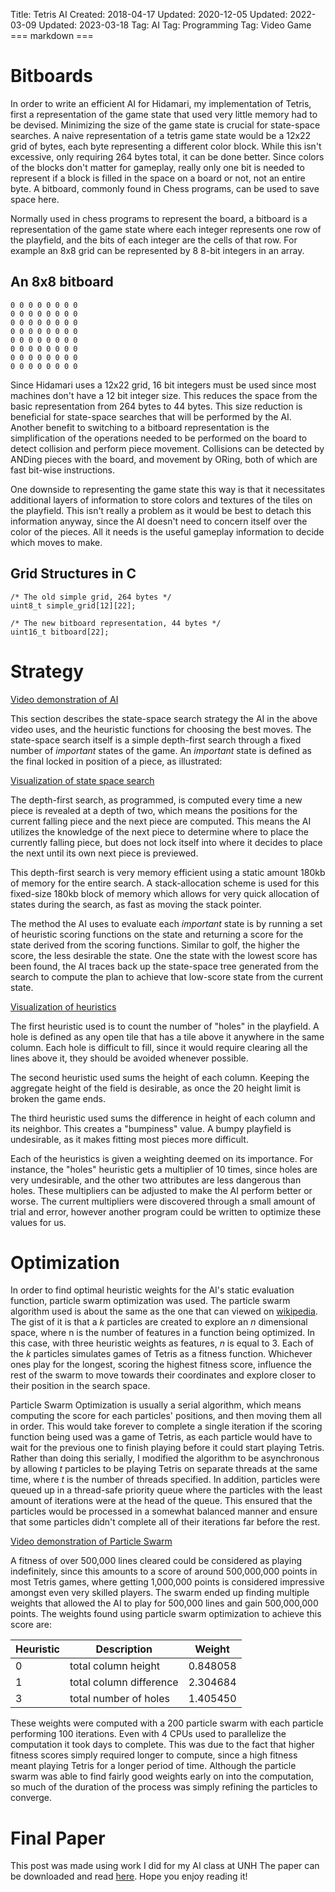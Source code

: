 Title: Tetris AI
Created: 2018-04-17
Updated: 2020-12-05
Updated: 2022-03-09
Updated: 2023-03-18
Tag: AI
Tag: Programming
Tag: Video Game
=== markdown ===
# Bitboards

In order to write an efficient AI for Hidamari, my implementation of Tetris,
first a representation of the game state that used very little memory had to be
devised. Minimizing the size of the game state is crucial for state-space
searches. A naive representation of a tetris game state would be a 12x22 grid
of bytes, each byte representing a different color block. While this isn't
excessive, only requiring 264 bytes total, it can be done better. Since colors
of the blocks don't matter for gameplay, really only one bit is needed to
represent if a block is filled in the space on a board or not, not an entire
byte. A bitboard, commonly found in Chess programs, can be used to save space
here.

Normally used in chess programs to represent the board, a bitboard is a
representation of the game state where each integer represents one row of the
playfield, and the bits of each integer are the cells of that row. For example an
8x8 grid can be represented by 8 8-bit integers in an array.

## An 8x8 bitboard #

```
0 0 0 0 0 0 0 0
0 0 0 0 0 0 0 0
0 0 0 0 0 0 0 0
0 0 0 0 0 0 0 0
0 0 0 0 0 0 0 0
0 0 0 0 0 0 0 0
0 0 0 0 0 0 0 0
0 0 0 0 0 0 0 0 
```

Since Hidamari uses a 12x22 grid, 16 bit integers must be used since most
machines don't have a 12 bit integer size. This reduces the space from the
basic representation from 264 bytes to 44 bytes. This size reduction is
beneficial for state-space searches that will be performed by the AI. Another
benefit to switching to a bitboard representation is the simplification of the
operations needed to be performed on the board to detect collision and perform
piece movement. Collisions can be detected by ANDing pieces with the board, and
movement by ORing, both of which are fast bit-wise instructions.

One downside to representing the game state this way is that it necessitates
additional layers of information to store colors and textures of the tiles on
the playfield. This isn't really a problem as it would be best to detach this
information anyway, since the AI doesn't need to concern itself over the color
of the pieces. All it needs is the useful gameplay information to decide which
moves to make.

## Grid Structures in C #

```
/* The old simple grid, 264 bytes */
uint8_t simple_grid[12][22];

/* The new bitboard representation, 44 bytes */
uint16_t bitboard[22];
```

# Strategy #

[Video demonstration of AI](/.static/tetris/ai-demo.webm)

This section describes the state-space search strategy the AI in the above
video uses, and the heuristic functions for choosing the best moves. The
state-space search itself is a simple depth-first search through a fixed number
of _important_ states of the game. An _important_ state is defined as the final
locked in position of a piece, as illustrated:

[Visualization of state space search](/.static/tetris/state-space-search.png)

The depth-first search, as programmed, is computed every time a new piece is 
revealed at a depth of two, which means the positions for the current falling
piece and the next piece are computed. This means the AI utilizes the knowledge
of the next piece to determine where to place the currently falling piece, but
does not lock itself into where it decides to place the next until its own next
piece is previewed.

This depth-first search is very memory efficient using a static amount 180kb
of memory for the entire search. A stack-allocation scheme is used for this
fixed-size 180kb block of memory which allows for very quick allocation of 
states during the search, as fast as moving the stack pointer.

The method the AI uses to evaluate each _important_ state is by running a set
of heuristic scoring functions on the state and returning a score for the state
derived from the scoring functions. Similar to golf, the higher the score, the
less desirable the state. One the state with the lowest score has been found,
the AI traces back up the state-space tree generated from the search to compute
the plan to achieve that low-score state from the current state.

[Visualization of heuristics](/.static/tetris/heuristics.png)

The first heuristic used is to count the number of "holes" in the playfield. A 
hole is defined as any open tile that has a tile above it anywhere in the same 
column. Each hole is difficult to fill, since it would require clearing all the 
lines above it, they should be avoided whenever possible.

The second heuristic used sums the height of each column. Keeping the aggregate 
height of the field is desirable, as once the 20 height limit is broken the game 
ends.

The third heuristic used sums the difference in height of each column and its 
neighbor. This creates a "bumpiness" value. A bumpy playfield is undesirable, as 
it makes fitting most pieces more difficult.

Each of the heuristics is given a weighting deemed on its importance. For
instance, the "holes" heuristic gets a multiplier of 10 times, since holes are
very undesirable, and the other two attributes are less dangerous than holes.
These multipliers can be adjusted to make the AI perform better or worse. The
current multipliers were discovered through a small amount of trial and error,
however another program could be written to optimize these values for us.

# Optimization #

In order to find optimal heuristic weights for the AI's static evaluation
function, particle swarm optimization was used. The particle swarm algorithm
used is about the same as the one that can viewed on [wikipedia](https://en.wikipedia.org/wiki/Particle_swarm_optimization).
The gist of it is that a _k_ particles are created to explore an _n_
dimensional space, where n is the number of features in a function being
optimized. In this case, with three heuristic weights as features, _n_ is equal
to 3. Each of the _k_ particles simulates games of Tetris as a fitness
function. Whichever ones play for the longest, scoring the highest fitness
score, influence the rest of the swarm to move towards their coordinates and
explore closer to their position in the search space.

Particle Swarm Optimization is usually a serial algorithm, which means computing
the score for each particles' positions, and then moving them all in order. This 
would take forever to complete a single iteration if the scoring function being
used was a game of Tetris, as each particle would have to wait for the previous
one to finish playing before it could start playing Tetris. Rather than doing 
this serially, I modified the algorithm to be asynchronous by allowing _t_ 
particles to be playing Tetris on separate threads at the same time, where _t_
is the number of threads specified. In addition, particles were queued up in
a thread-safe priority queue where the particles with the least amount of 
iterations were at the head of the queue. This ensured that the particles would
be processed in a somewhat balanced manner and ensure that some particles didn't
complete all of their iterations far before the rest.

[Video demonstration of Particle Swarm](.static/tetris/particle-swarm-visualization-demo.webm)

A fitness of over 500,000 lines cleared could be considered as playing 
indefinitely, since this amounts to a score of around 500,000,000 points in most 
Tetris games, where getting 1,000,000 points is considered impressive amongst 
even very skilled players. The swarm ended up finding multiple weights that 
allowed the AI to play for 500,000 lines and gain 500,000,000 points. The 
weights found using particle swarm optimization to achieve this score are:

| Heuristic | Description             | Weight   |
|-----------|-------------------------|----------|
| 0         | total column height     | 0.848058 |
| 1         | total column difference | 2.304684 |
| 3         | total number of holes   | 1.405450 |

These weights were computed with a 200 particle swarm with each particle 
performing 100 iterations. Even with 4 CPUs used to parallelize the 
computation it took days to complete. This was due to the fact that higher 
fitness scores simply required longer to compute, since a high fitness meant 
playing Tetris for a longer period of time. Although the particle swarm was 
able to find fairly good weights early on into the computation, so much of the 
duration of the process was simply refining the particles to converge.

# Final Paper #

This post was made using work I did for my AI class at UNH The paper can be
downloaded and read [here](.static/tetris/paper.pdf). Hope you enjoy reading
it!
